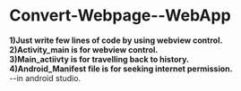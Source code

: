 # Convert-Webpage--WebApp
<b>
1)Just write few lines of code by using webview control.<br/>
2)Activity_main is for webview control. <br/>
3)Main_actiivty is for travelling back to history.<br/>
4)Android_Manifest file is for seeking internet permission.<br/></b>
                          --in android studio.
